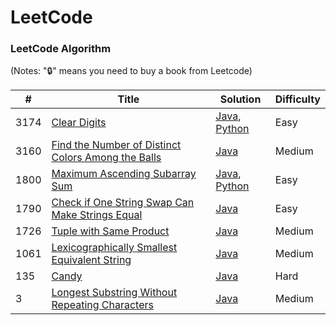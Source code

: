LeetCode
========

### LeetCode Algorithm

(Notes: "🔒" means you need to buy a book from Leetcode)


| # | Title | Solution | Difficulty |
|---| ----- | -------- | ---------- |
|3174|[Clear Digits](https://leetcode.com/problems/clear-digits/) | [Java](algorithms/java/src/clear-digits.java), [Python](algorithms/python/src/clear-digits.py) | Easy
|3160|[Find the Number of Distinct Colors Among the Balls](https://leetcode.com/problems/find-the-number-of-distinct-colors-among-the-balls/submissions/1535001041/) | [Java](algorithms/java/src/find-the-number-of-distinct-colors-among-the-balls.java) | Medium |
|1800|[Maximum Ascending Subarray Sum](https://leetcode.com/problems/maximum-ascending-subarray-sum/description/) | [Java](algorithms/java/src/maximum-ascending-subarray-sum.java), [Python](algorithms/python/src/maximum-ascending-subarray-sum.py)|Easy|
|1790|[Check if One String Swap Can Make Strings Equal](https://leetcode.com/problems/check-if-one-string-swap-can-make-strings-equal/description/) | [Java](algorithms/java/src/check-if-one-string-swap-can-make-strings-equal.java) | Easy |
|1726|[Tuple with Same Product](https://leetcode.com/problems/tuple-with-same-product/description/) | [Java](algorithms/java/src/tuple-with-same-product) | Medium |
|1061|[Lexicographically Smallest Equivalent String](https://leetcode.com/problems/lexicographically-smallest-equivalent-string/description/) | [Java](algorithms/java/src/lexiographically_smallest_eq_str.java) | Medium |
|135| [Candy](https://leetcode.com/problems/candy) | [Java](algorithms/java/src/candy) | Hard |
|3| [Longest Substring Without Repeating Characters](https://leetcode.com/problems/longest-substring-without-repeating-characters/description/) | [Java](algorithms/java/src/longest-substring-without-repeating-characters) | Medium |
